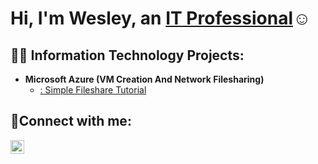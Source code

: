 <h1>Hi, I'm Wesley, an <a href="https://linkedin.com/in/wesley-rhoderick-3467a848">IT Professional</a>☺</h1>

<h2>👨‍💻 Information Technology Projects:</h2>

- <b>Microsoft Azure (VM Creation And Network Filesharing)</b>
  - [: Simple Fileshare Tutorial](https://github.com/wrhoderick/VM-Creation)
 
<h2>🤳Connect with me:</h2>

[<img align="left" alt="Wesley | LinkedIn" width="22px" src="https://cdn.jsdelivr.net/npm/simple-icons@v3/icons/linkedin.svg" />][linkedin]

[linkedin]: https://linkedin.com/in/wesley-rhoderick-3467a848

